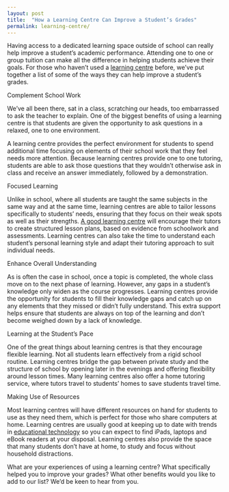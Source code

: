 ```yaml
---
layout: post
title:  "How a Learning Centre Can Improve a Student’s Grades"
permalink: learning-centre/
---
```

Having access to a dedicated learning space outside of school can really help
improve a student’s academic performance. Attending one to one or group
tuition can make all the difference in helping students achieve their goals.
For those who haven’t used a [learning centre](https://tutorcruncher.com/news-and-updates/how-to-start-a-tutoring-business/) before, we’ve put together a list of some of the ways they can help
improve a student’s grades.


Complement School Work 

We’ve all been there, sat in a class, scratching our heads, too embarrassed to
ask the teacher to explain. One of the biggest benefits of using a learning
centre is that students are given the opportunity to ask questions in a
relaxed, one to one environment.

A learning centre provides the perfect environment for students to spend
additional time focusing on elements of their school work that they feel needs
more attention. Because learning centres provide one to one tutoring, students
are able to ask those questions that they wouldn’t otherwise ask in class and
receive an answer immediately, followed by a demonstration.

Focused Learning 

Unlike in school, where all students are taught the same subjects in the same
way and at the same time, learning centres are able to tailor lessons
specifically to students’ needs, ensuring that they focus on their weak spots
as well as their strengths. [A good learning centre](https://tutorcruncher.com/beginning-school-year-best-time-use-tuition-agency/) 
will encourage their tutors to create structured lesson plans, based
on evidence from schoolwork and assessments. Learning centres can also take
the time to understand each student’s personal learning style and adapt their
tutoring approach to suit individual needs.

Enhance Overall Understanding 

As is often the case in school, once a topic is completed, the whole class
move on to the next phase of learning. However, any gaps in a student’s
knowledge only widen as the course progresses. Learning centres provide the
opportunity for students to fill their knowledge gaps and catch up on any
elements that they missed or didn’t fully understand. This extra support helps
ensure that students are always on top of the learning and don’t become
weighed down by a lack of knowledge.

Learning at the Student’s Pace 

One of the great things about learning centres is that they encourage flexible
learning. Not all students learn effectively from a rigid school routine.
Learning centres bridge the gap between private study and the structure of
school by opening later in the evenings and offering flexibility around lesson
times. Many learning centres also offer a home tutoring service, where tutors
travel to students’ homes to save students travel time.

Making Use of Resources 

Most learning centres will have different resources on hand for students to
use as they need them, which is perfect for those who share computers at home.
Learning centres are usually good at keeping up to date with trends in [educational technology](https://tutorcruncher.com/choose-best-tuition-centre-software/) 
so you can expect to find iPads, laptops and eBook readers
at your disposal. Learning centres also provide the space that many students
don’t have at home, to study and focus without household distractions.

What are your experiences of using a learning centre? What specifically helped
you to improve your grades? What other benefits would you like to add to our
list? We’d be keen to hear from you.
